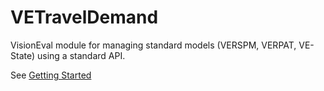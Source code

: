 # VETravelDemand
VisionEval module for managing standard models (VERSPM, VERPAT, VE-State) using a
standard API.

See [Getting Started](https://github.com/VisionEval/VisionEval/wiki/Getting-Started)
